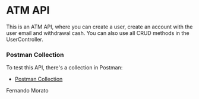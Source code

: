 # ATM API

This is an ATM API, where you can create a user, create an account with the user email and withdrawal cash.
You can also use all CRUD methods in the UserController.

### Postman Collection
To test this API, there's a collection in Postman:

* [Postman Collection](https://documenter.getpostman.com/view/12610060/UVXerHWp)

Fernando Morato
